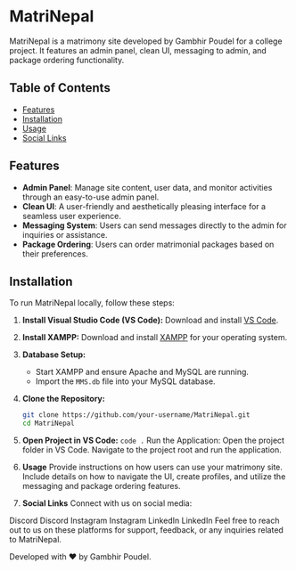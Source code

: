 # MatriNepal

MatriNepal is a matrimony site developed by Gambhir Poudel for a college project. It features an admin panel, clean UI, messaging to admin, and package ordering functionality.

## Table of Contents

- [Features](#features)
- [Installation](#installation)
- [Usage](#usage)
- [Social Links](#social-links)

## Features

- **Admin Panel**: Manage site content, user data, and monitor activities through an easy-to-use admin panel.
- **Clean UI**: A user-friendly and aesthetically pleasing interface for a seamless user experience.
- **Messaging System**: Users can send messages directly to the admin for inquiries or assistance.
- **Package Ordering**: Users can order matrimonial packages based on their preferences.

## Installation

To run MatriNepal locally, follow these steps:

1. **Install Visual Studio Code (VS Code):** Download and install [VS Code](https://code.visualstudio.com/).
2. **Install XAMPP:** Download and install [XAMPP](https://www.apachefriends.org/index.html) for your operating system.
3. **Database Setup:**
   - Start XAMPP and ensure Apache and MySQL are running.
   - Import the `MMS.db` file into your MySQL database.

4. **Clone the Repository:**
   ```bash
   git clone https://github.com/your-username/MatriNepal.git
   cd MatriNepal

5. **Open Project in VS Code:**
`code .`
Run the Application:
Open the project folder in VS Code.
Navigate to the project root and run the application.

6. **Usage**
Provide instructions on how users can use your matrimony site. Include details on how to navigate the UI, create profiles, and utilize the messaging and package ordering features.

7. **Social Links**
Connect with us on social media:

Discord Discord
Instagram Instagram
LinkedIn LinkedIn
Feel free to reach out to us on these platforms for support, feedback, or any inquiries related to MatriNepal.

Developed with ❤️ by Gambhir Poudel.

